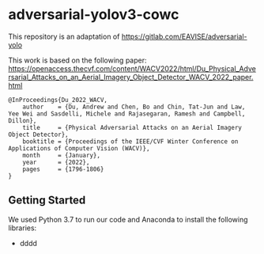 # adversarial-yolov3-cowc

This repository is an adaptation of https://gitlab.com/EAVISE/adversarial-yolo

This work is based on the following paper: https://openaccess.thecvf.com/content/WACV2022/html/Du_Physical_Adversarial_Attacks_on_an_Aerial_Imagery_Object_Detector_WACV_2022_paper.html

```
@InProceedings{Du_2022_WACV,
    author    = {Du, Andrew and Chen, Bo and Chin, Tat-Jun and Law, Yee Wei and Sasdelli, Michele and Rajasegaran, Ramesh and Campbell, Dillon},
    title     = {Physical Adversarial Attacks on an Aerial Imagery Object Detector},
    booktitle = {Proceedings of the IEEE/CVF Winter Conference on Applications of Computer Vision (WACV)},
    month     = {January},
    year      = {2022},
    pages     = {1796-1806}
}

```
## Getting Started
We used Python 3.7 to run our code and Anaconda to install the following libraries:

* dddd



